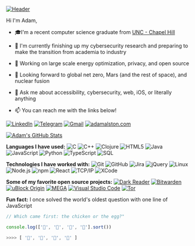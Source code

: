 [![Header](profile.gif)](https://www.adamalston.com/)

Hi I'm Adam, 

- 🎓I'm a recent computer science graduate from [UNC - Chapel Hill](https://cs.unc.edu/)

- :test_tube: I'm currently finishing up my cybersecurity research and preparing to make the transition from academia to industry
- :construction_worker: Working on large scale energy optimization, privacy, and open source
- :battery: Looking forward to global net zero, Mars (and the rest of space), and nuclear fusion
- :speech_balloon: Ask me about accessibility, cybersecurity, web, iOS, or literally anything
- :mailbox: You can reach me with the links below!

[![LinkedIn](https://img.shields.io/badge/-LinkedIn-0077B5?style=for-the-badge&logo=linkedin&logoColor=white)](https://www.linkedin.com/in/adammalston/)
[![Telegram](https://img.shields.io/badge/-Telegram-2CA5E0?style=for-the-badge&logo=telegram&logoColor=white)](https://t.me/adamalston)
[![Gmail](https://img.shields.io/badge/-Gmail-D14836?style=for-the-badge&logo=gmail&logoColor=white)](mailto:aalston9@gmail.com)
[![adamalston.com](https://img.shields.io/badge/-adamalston.com-000000?style=for-the-badge&logo=react&logoColor=white)](https://www.adamalston.com/)

[![Adam's GitHub Stats](https://github-readme-stats.vercel.app/api?username=adamalston&show_icons=true&title_color=fff&icon_color=79ff97&text_color=9f9f9f&bg_color=151515&hide=["stars","issues"])](https://github.com/adamalston/github-readme-stats)

**Languages I have used:**
![C](https://img.shields.io/badge/-C-black?style=flat-square&logo=c)
![C++](https://img.shields.io/badge/-C++-black?style=flat-square&logo=c%2B%2B)
![Clojure](https://img.shields.io/badge/-Clojure-black?style=flat-square&logo=clojure)
![HTML5](https://img.shields.io/badge/-HTML5-black?style=flat-square&logo=html5)
![Java](https://img.shields.io/badge/-Java-black?style=flat-square&logo=java)
![JavaScript](https://img.shields.io/badge/-JavaScript-black?style=flat-square&logo=javascript)
![Python](https://img.shields.io/badge/-Python-black?style=flat-square&logo=python)
![TypeScript](https://img.shields.io/badge/-TypeScript-black?style=flat-square&logo=typescript)
![SQL](https://img.shields.io/badge/-SQL-black?style=flat-square&logo=postgresql)


**Technologies I have worked with:**
![Git](https://img.shields.io/badge/-Git-F05032?style=flat-square&logo=git&logoColor=white)
![GitHub](https://img.shields.io/badge/-GitHub-181717?style=flat-square&logo=github&logoColor=white)
![Jira](https://img.shields.io/badge/-Jira-0052CC?style=flat-square&logo=jira&#32;software&logoColor=white&logoColor=white)
![jQuery](https://img.shields.io/badge/-jQuery-0769AD?style=flat-square&logo=jQuery&logoColor=white)
![Linux](https://img.shields.io/badge/-Linux-FCC624?style=flat-square&logo=linux&logoColor=white)
![Node.js](https://img.shields.io/badge/-Node.js-339933?style=flat-square&logo=node.js&logoColor=white)
![npm](https://img.shields.io/badge/-npm-CB3837?style=flat-square&logo=npm&logoColor=white)
![React](https://img.shields.io/badge/-React-61DAFB?style=flat-square&logo=React&logoColor=white)
![TCP/IP](https://img.shields.io/badge/-TCP/IP-003A70?style=flat-square&logo=cisco&logoColor=white)
![XCode](https://img.shields.io/badge/-XCode-1575F9?style=flat-square&logo=XCode&logoColor=white)

**Some of my favorite open source projects:**
[![Dark Reader](https://img.shields.io/badge/-Dark&#32;Reader-141e24?style=flat-square&logo=#&logoColor=white)](https://github.com/darkreader/darkreader)
[![Bitwarden](https://img.shields.io/badge/-Bitwarden-175DDC?style=flat-square&logo=bitwarden&logoColor=white)](https://github.com/bitwarden)
[![uBlock Origin](https://img.shields.io/badge/-UBlock&#32;Origin-800000?style=flat-square&logo=UBlock&#32;Origin&logoColor=white)](https://github.com/gorhill/uBlock)
[![MEGA](https://img.shields.io/badge/-MEGA-D9272E?style=flat-square&logo=mega&logoColor=white)](ttps://github.com/meganz/)
[![Visual Studio Code](https://img.shields.io/badge/-VSCode-007ACC?style=flat-square&logo=visual&#32;studio&#32;code&logoColor=white)](https://github.com/microsoft/vscode)
[![Tor](https://img.shields.io/badge/-Tor-7E4798?style=flat-square&logo=tor&logoColor=white)](https://www.torproject.org/)

**Fun fact:** I once solved the world's oldest question with one line of JavaScript

```javascript
// Which came first: the chicken or the egg?"

console.log(['🥚', '🐣', '🐥', '🐔'].sort())

>>>> [ '🐔', '🐣', '🐥', '🥚' ]
```
